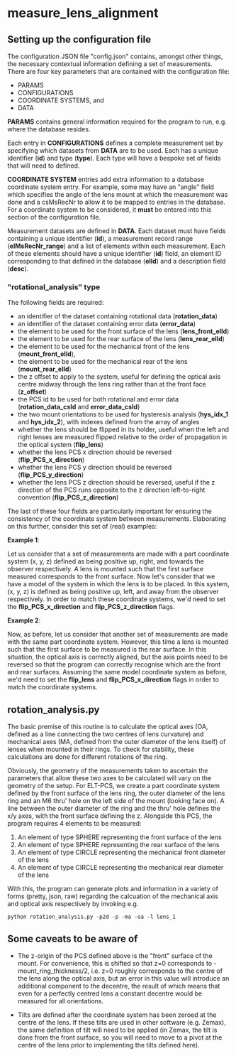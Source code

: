 # measure\_lens\_alignment

## Setting up the configuration file

The configuration JSON file "config.json" contains, amongst other things, the necessary contextual information defining a set of measurements. There are four key parameters that are contained with the 
configuration file: 

- PARAMS
- CONFIGURATIONS
- COORDINATE SYSTEMS, and
- DATA

**PARAMS** contains general information required for the program to run, e.g. where the database resides.

Each entry in **CONFIGURATIONS** defines a complete measurement set by specifying which datasets from **DATA** are to be used. Each has a unique identifier (**id**) and type (**type**). Each type will 
have a bespoke set of fields that will need to defined.

**COORDINATE SYSTEM** entries add extra information to a database coordinate system entry. For example, some may have an "angle" field which specifies the angle of the lens mount at which the measurement 
was done and a csMsRecNr to allow it to be mapped to entries in the database. For a coordinate system to be considered, it **must** be entered into this section of the configuration file.

Measurement datasets are defined in **DATA**. Each dataset must have fields containing a unique identifier (**id**), a measurement record range (**elMsRecNr_range**) and a list of elements within each 
measurement. Each of these elements should have a unique identifier (**id**) field, an element ID corresponding to that defined in the database (**elId**) and a description field (**desc**).

### "rotational\_analysis" type

The following fields are required:

- an identifier of the dataset containing rotational data (**rotation\_data**)
- an identifier of the dataset containing error data (**error\_data**) 
- the element to be used for the front surface of the lens (**lens\_front\_elId**) 
- the element to be used for the rear surface of the lens (**lens\_rear\_elId**) 
- the element to be used for the mechanical front of the lens (**mount\_front\_elId**), 
- the element to be used for the mechanical rear of the lens (**mount\_rear\_elId**)
- the z offset to apply to the system, useful for defining the optical axis centre midway through the lens ring rather than at the front face (**z\_offset**)
- the PCS id to be used for both rotational and error data (**rotation_data_csId** and **error_data_csId**)
- the two mount orientations to be used for hysteresis analysis (**hys\_idx\_1** and **hys\_idx\_2**), with indexes defined from the array of angles
- whether the lens should be flipped in its holder, useful when the left and right lenses are measured flipped relative to the order of propagation in the optical system (**flip\_lens**)
- whether the lens PCS x direction should be reversed (**flip\_PCS\_x\_direction**)
- whether the lens PCS y direction should be reversed (**flip\_PCS\_y\_direction**)
- whether the lens PCS z direction should be reversed, useful if the z direction of the PCS runs opposite to the z direction left-to-right convention (**flip\_PCS\_z\_direction**)

The last of these four fields are particularly important for ensuring the consistency of the coordinate system between measurements. Elaborating on this further, consider this set of (real) examples:

**Example 1**:

Let us consider that a set of measurements are made with a part coordinate system (x, y, z) defined as being positive up, right, and towards the observer respectively. A lens is mounted such that the first surface measured 
corresponds to the front surface. Now let's consider that we have a model of the system in which the lens is to be placed. In this system, (x, y, z) is defined as being positive up, left, and away from the observer respectively. 
In order to match these coordinate systems, we'd need to set the **flip\_PCS\_x\_direction** and **flip\_PCS\_z\_direction** flags.

**Example 2**:

Now, as before, let us consider that another set of measurements are made with the same part coordinate system. However, this time a lens is mounted such that the first surface to be measured is the rear surface. In this 
situation, the optical axis is correctly aligned, but the axis points need to be reversed so that the program can correctly recognise which are the front and rear surfaces. Assuming the same model coordinate system as before, 
we'd need to set the **flip\_lens** and **flip\_PCS\_x\_direction** flags in order to match the coordinate systems.

## rotation_analysis.py

The basic premise of this routine is to calculate the optical axes (OA, defined as a line connecting the two centres of lens curvature) and mechanical axes (MA, defined from the outer diameter of the lens itself) 
of lenses when mounted in their rings. To check for stability, these calculations are done for different rotations of the ring.

Obviously, the geometry of the measurements taken to ascertain the parameters that allow these two axes to be calculated will vary on the geometry of the setup. For ELT-PCS, we create a part coordinate system 
defined by the front surface of the lens ring, the outer diameter of the lens ring and an M6 thru' hole on the left side of the mount (looking face on). A line between the outer diameter 
of the ring and the thru' hole defines the x/y axes, with the front surface defining the z. Alongside this PCS, the program requires 4 elements to be measured: 

1. An element of type SPHERE representing the front surface of the lens
2. An element of type SPHERE representing the rear surface of the lens
3. An element of type CIRCLE representing the mechanical front diameter of the lens
4. An element of type CIRCLE representing the mechanical rear diameter of the lens

With this, the program can generate plots and information in a variety of forms (pretty, json, raw) regarding the calcuation of the mechanical axis and optical axis respectively by invoking e.g.

`python rotation_analysis.py -p2d -p -ma -oa -l lens_1 `

## Some caveats to be aware of

- The z-origin of the PCS defined above is the "front" surface of the mount. For convenience, this is shifted so that z=0 corresponds to -mount\_ring\_thickness/2, i.e. z=0 roughly corresponds to the 
centre of the lens along the optical axis, but an error in this value will introduce an additional component to the decentre, the result of which means that even for a perfectly centred lens a constant decentre 
would be measured for all orientations.

- Tilts are defined after the coordinate system has been zeroed at the centre of the lens. If these tilts are used in other software (e.g. Zemax), the same definition of tilt will need to be applied (in Zemax, the tilt is 
done from the front surface, so you will need to move to a pivot at the centre of the lens prior to implementing the tilts defined here).




